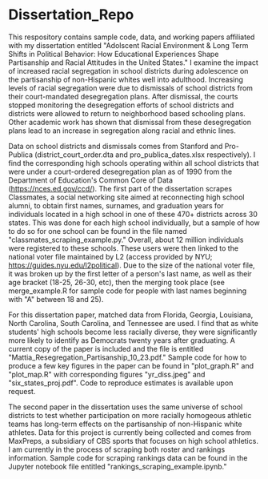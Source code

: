 # Dissertation_Repo

This respository contains sample code, data, and working papers affiliated with my dissertation entitled "Adolscent Racial Environment & Long Term Shifts in Political Behavior: How Educational Experiences Shape Partisanship and Racial Attitudes in the United States." I examine the impact of increased racial segregation in school districts during adolescence on the partisanship of non-Hispanic whites well into adulthood. Increasing levels of racial segregation were due to dismissals of school districts from their court-mandated desegregation plans. After dismissal, the courts stopped monitoring the desegregation efforts of school districts and districts were allowed to return to neighborhood based schooling plans. Other academic work has shown that dismissal from these desegregation plans lead to an increase in segregation along racial and ethnic lines. 

Data on school districts and dismissals comes from Stanford and Pro-Publica (district_court_order.dta and pro_publica_dates.xlsx respectively). I find the corresponding high schools operating within all school districts that were under a court-ordered desegregation plan as of 1990 from the Department of Education's Common Core of Data (https://nces.ed.gov/ccd/). The first part of the dissertation scrapes Classmates, a social networking site aimed at reconnecting high school alumni, to obtain first names, surnames, and graduation years for individuals located in a high school in one of these 470+ districts across 30 states. This was done for each high school individually, but a sample of how to do so for one school can be found in the file named "classmates_scraping_example.py." Overall, about 12 million individuals were registered to these schools. These users were then linked to the national voter file maintained by L2 (access provided by NYU; https://guides.nyu.edu/l2political). Due to the size of the national voter file, it was broken up by the first letter of a person's last name, as well as their age bracket (18-25, 26-30, etc), then the merging took place (see merge_example.R for sample code for people with last names beginning with "A" between 18 and 25). 

For this dissertation paper, matched data from Florida, Georgia, Louisiana, North Carolina, South Carolina, and Tennessee are used. I find that as white students' high schools become less racially diverse, they were significantly more likely to identify as Democrats twenty years after graduating. A current copy of the paper is included and the file is entitled "Mattia_Resegregation_Partisanship_10_23.pdf." Sample code for how to produce a few key figures in the paper can be found in "plot_graph.R" and "plot_map.R" with corresponding figures "yr_diss.jpeg" and "six_states_proj.pdf". Code to reproduce estimates is available upon request. 


The second paper in the dissertation uses the same universe of school districts to test whether participation on more racially homogeous athletic teams has long-term effects on the partisanship of non-Hispanic white athletes. Data for this project is currently being collected and comes from MaxPreps, a subsidiary of CBS sports that focuses on high school athletics. I am currently in the process of scraping both roster and rankings information. Sample code for scraping rankings data can be found in the Jupyter notebook file entitled "rankings_scraping_example.ipynb." 
